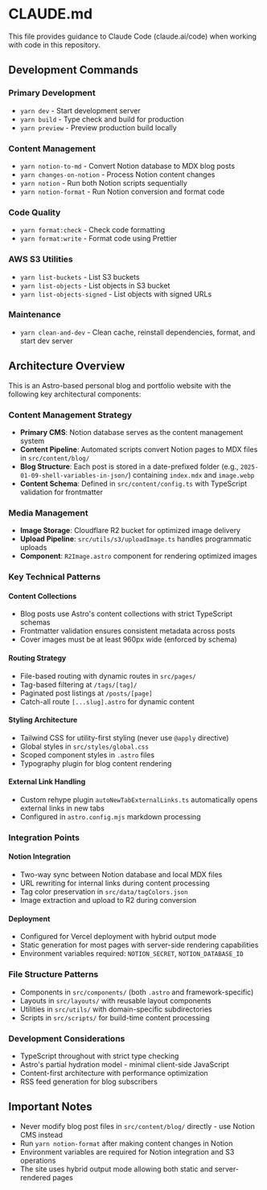 # CLAUDE.md

This file provides guidance to Claude Code (claude.ai/code) when working with code in this repository.

## Development Commands

### Primary Development
- `yarn dev` - Start development server
- `yarn build` - Type check and build for production  
- `yarn preview` - Preview production build locally

### Content Management
- `yarn notion-to-md` - Convert Notion database to MDX blog posts
- `yarn changes-on-notion` - Process Notion content changes
- `yarn notion` - Run both Notion scripts sequentially
- `yarn notion-format` - Run Notion conversion and format code

### Code Quality
- `yarn format:check` - Check code formatting
- `yarn format:write` - Format code using Prettier

### AWS S3 Utilities
- `yarn list-buckets` - List S3 buckets
- `yarn list-objects` - List objects in S3 bucket
- `yarn list-objects-signed` - List objects with signed URLs

### Maintenance
- `yarn clean-and-dev` - Clean cache, reinstall dependencies, format, and start dev server

## Architecture Overview

This is an Astro-based personal blog and portfolio website with the following key architectural components:

### Content Management Strategy
- **Primary CMS**: Notion database serves as the content management system
- **Content Pipeline**: Automated scripts convert Notion pages to MDX files in `src/content/blog/`
- **Blog Structure**: Each post is stored in a date-prefixed folder (e.g., `2025-01-09-shell-variables-in-json/`) containing `index.mdx` and `image.webp`
- **Content Schema**: Defined in `src/content/config.ts` with TypeScript validation for frontmatter

### Media Management
- **Image Storage**: Cloudflare R2 bucket for optimized image delivery
- **Upload Pipeline**: `src/utils/s3/uploadImage.ts` handles programmatic uploads
- **Component**: `R2Image.astro` component for rendering optimized images

### Key Technical Patterns

#### Content Collections
- Blog posts use Astro's content collections with strict TypeScript schemas
- Frontmatter validation ensures consistent metadata across posts
- Cover images must be at least 960px wide (enforced by schema)

#### Routing Strategy  
- File-based routing with dynamic routes in `src/pages/`
- Tag-based filtering at `/tags/[tag]/`
- Paginated post listings at `/posts/[page]`
- Catch-all route `[...slug].astro` for dynamic content

#### Styling Architecture
- Tailwind CSS for utility-first styling (never use `@apply` directive)
- Global styles in `src/styles/global.css`
- Scoped component styles in `.astro` files
- Typography plugin for blog content rendering

#### External Link Handling
- Custom rehype plugin `autoNewTabExternalLinks.ts` automatically opens external links in new tabs
- Configured in `astro.config.mjs` markdown processing

### Integration Points

#### Notion Integration
- Two-way sync between Notion database and local MDX files
- URL rewriting for internal links during content processing
- Tag color preservation in `src/data/tagColors.json`
- Image extraction and upload to R2 during conversion

#### Deployment
- Configured for Vercel deployment with hybrid output mode
- Static generation for most pages with server-side rendering capabilities
- Environment variables required: `NOTION_SECRET`, `NOTION_DATABASE_ID`

### File Structure Patterns
- Components in `src/components/` (both `.astro` and framework-specific)
- Layouts in `src/layouts/` with reusable layout components
- Utilities in `src/utils/` with domain-specific subdirectories
- Scripts in `src/scripts/` for build-time content processing

### Development Considerations
- TypeScript throughout with strict type checking
- Astro's partial hydration model - minimal client-side JavaScript
- Content-first architecture with performance optimization
- RSS feed generation for blog subscribers

## Important Notes

- Never modify blog post files in `src/content/blog/` directly - use Notion CMS instead
- Run `yarn notion-format` after making content changes in Notion  
- Environment variables are required for Notion integration and S3 operations
- The site uses hybrid output mode allowing both static and server-rendered pages